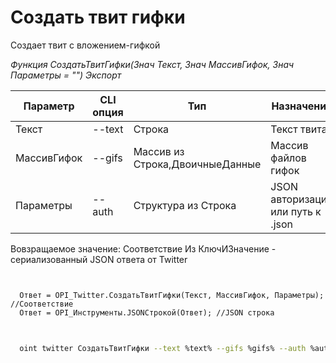 ﻿---
sidebar_position: 4
---

# Создать твит гифки
 Создает твит с вложением-гифкой


*Функция СоздатьТвитГифки(Знач Текст, Знач МассивГифок, Знач Параметры = "") Экспорт*

  | Параметр | CLI опция | Тип | Назначение |
  |-|-|-|-|
  | Текст | --text | Строка | Текст твита |
  | МассивГифок | --gifs | Массив из Строка,ДвоичныеДанные | Массив файлов гифок |
  | Параметры | --auth | Структура из Строка | JSON авторизации или путь к .json |

  
  Вовзращаемое значение:   Соответствие Из КлючИЗначение - сериализованный JSON ответа от Twitter

```bsl title="Пример кода"
	

  Ответ = OPI_Twitter.СоздатьТвитГифки(Текст, МассивГифок, Параметры); //Соответствие
  Ответ = OPI_Инструменты.JSONСтрокой(Ответ); //JSON строка
	
```

```sh title="Пример команд CLI"
    
  oint twitter СоздатьТвитГифки --text %text% --gifs %gifs% --auth %auth%

```


```json title="Результат"



```
